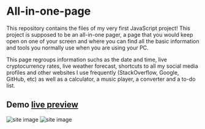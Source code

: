 # All-in-one-page


This repository contains the files of my very first JavaScript project! This project is supposed to be an all-in-one pager, a page that you would keep open on one of your screen and where you can find all the basic information and tools you normally use when you are using your PC.

This page regroups information suchs as the date and time, live cryptocurrency rates, live weather forecast, shortcuts to all my social media profiles and other websites I use frequently (StackOverflow, Google, GitHub, etc) as well as a calculator, a music player, a converter and a to-do list.


## Demo [live preview](https://a4my.github.io/all-in-one-page/)

![site image](https://i.imgur.com/0wcN1ea.jpg)
![site image](https://i.imgur.com/oiVPYXc.jpg)

